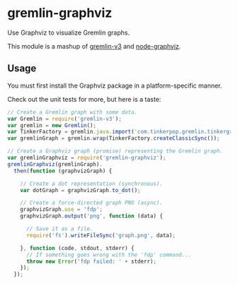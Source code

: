 gremlin-graphviz
================

Use Graphviz to visualize Gremlin graphs.

This module is a mashup of [gremlin-v3](https://github.com/jimlloyd/gremlin-v3) and
[node-graphviz](https://github.com/glejeune/node-graphviz).

## Usage

You must first install the Graphviz package in a platform-specific manner.

Check out the unit tests for more, but here is a taste:

```js
// Create a Gremlin graph with some data.
var Gremlin = require('gremlin-v3');
var gremlin = new Gremlin();
var TinkerFactory = gremlin.java.import('com.tinkerpop.gremlin.tinkergraph.structure.TinkerFactory');
var gremlinGraph = gremlin.wrap(TinkerFactory.createClassicSync());

// Create a Graphviz graph (promise) representing the Gremlin graph.
var gremlinGraphviz = require('gremlin-graphviz');
gremlinGraphviz(gremlinGraph).
  then(function (graphvizGraph) {

    // Create a dot representation (synchronous).
    var dotGraph = graphvizGraph.to_dot();

    // Create a force-directed graph PNG (async).
    graphvizGraph.use = 'fdp';
    graphvizGraph.output('png', function (data) {

      // Save it as a file.
      require('fs').writeFileSync('graph.png', data);

    }, function (code, stdout, stderr) {
      // If something goes wrong with the 'fdp' command...
      throw new Error('fdp failed: ' + stderr);
    });
  });
```
